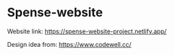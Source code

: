 # Spense-website

Website link: https://spense-website-project.netlify.app/

Design idea from: https://www.codewell.cc/

